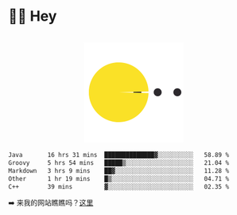 
# 👋🏻 Hey
<div align="center">
	<br>
	<img src="https://raw.githubusercontent.com/Aniket965/Aniket965/master/pacman.svg?sanitize=true" width="200" height="200">
	<br>
</div>

<!--START_SECTION:waka-->
```text
Java       16 hrs 31 mins  ██████████████▓░░░░░░░░░░   58.89 % 
Groovy     5 hrs 54 mins   █████▒░░░░░░░░░░░░░░░░░░░   21.04 % 
Markdown   3 hrs 9 mins    ██▓░░░░░░░░░░░░░░░░░░░░░░   11.28 % 
Other      1 hr 19 mins    █▒░░░░░░░░░░░░░░░░░░░░░░░   04.71 % 
C++        39 mins         ▓░░░░░░░░░░░░░░░░░░░░░░░░   02.35 % 
```
<!--END_SECTION:waka-->

 ➡️  来我的网站瞧瞧吗？[这里](https://www.shaolongfei.com)
